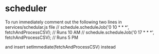 # scheduler

To run immediately comment out the following two lines in services/schedular.js file
    // schedule.scheduleJob('0 10 * * *', fetchAndProcessCSV); // Runs 10 AM
    // schedule.scheduleJob('0 17 * * *', fetchAndProcessCSV); // Runs 5 PM

and insert 
setImmediate(fetchAndProcessCSV) instead